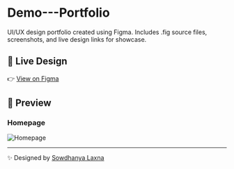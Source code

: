 # Demo---Portfolio
UI/UX design portfolio created using Figma. Includes .fig source files, screenshots, and live design links for showcase.
## 🔗 Live Design  
👉 [View on Figma](https://www.figma.com/proto/TRUls6Em5kO2lfTh149zZk/Model-portfolio?node-id=587-639&p=f&t=X0UMy1jU9TzknyFc-1&scaling=min-zoom&content-scaling=fixed&page-id=587%3A638&starting-point-node-id=587%3A639)

## 📸 Preview  
### Homepage  
![Homepage](screenshots/homepage.png)

---

✨ Designed by [Sowdhanya Laxna](https://github.com/Sowdhanya-laxna)
